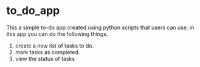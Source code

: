 # to_do_app

This a simple to-do app created using python scripts that users can use.
in this app you can do the following things.
1. create a new list of tasks to do.
2. mark tasks as completed.
3. view the status of tasks
